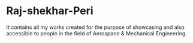 # Raj-shekhar-Peri
It contains all my works created for the purpose of showcasing and also accessible to people in the field of Aerospace &amp; Mechanical Engineering.
